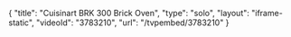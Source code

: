 {
    "title": "Cuisinart BRK 300 Brick Oven",
    "type": "solo",
    "layout": "iframe-static",
    "videoId": "3783210",
    "url": "\/tvpembed\/3783210"
}